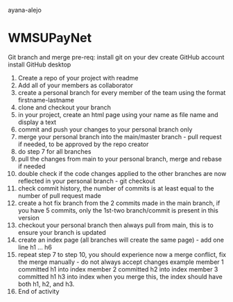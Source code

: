 ayana-alejo
# WMSUPayNet
Git branch and merge
pre-req:
	install git on your dev
	create GitHub account
	install GitHub desktop
1. Create a repo of your project with readme
2. Add all of your members as collaborator
3. create a personal branch for every member of the team using the format firstname-lastname
4. clone and checkout your branch
5. in your project, create an html page using your name as file name and display a text <your name>
6. commit and push your changes to your personal branch only
7. merge your personal branch into the main/master branch - pull request if needed, to be approved by the repo creator
8. do step 7 for all branches
9. pull the changes from main to your personal branch, merge and rebase if needed
10. double check if the code changes applied to the other branches are now reflected in your personal branch - git checkout
11. check commit history, the number of commits is at least equal to the number of pull request made
12. create a hot fix branch from the 2 commits made in the main branch, if you have 5 commits, only the 1st-two branch/commit is present in this version
13. checkout your personal branch then always pull from main, this is to ensure your branch is updated
14. create an index page (all branches will create the same page) - add one line h1 … h6
15. repeat step 7 to step 10, you should experience now a merge conflict, fix the merge manually - do not always accept changes
 example
	member 1 committed h1 into index
	member 2 committed h2 into index
	member 3 committed h1 h3 into index
when you merge this, the index should have both h1, h2, and h3.
16. End of activity
